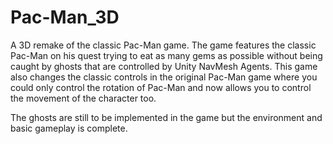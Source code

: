 # Pac-Man_3D
A 3D remake of the classic Pac-Man game. The game features the classic Pac-Man on his quest trying to eat as many gems as possible without being caught by ghosts that are controlled by Unity NavMesh Agents. This game also changes the classic controls in the original Pac-Man game where you could only control the rotation of Pac-Man and now allows you to control the movement of the character too.

The ghosts are still to be implemented in the game but the environment and basic gameplay is complete.
